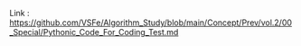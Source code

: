 Link : https://github.com/VSFe/Algorithm_Study/blob/main/Concept/Prev/vol.2/00_Special/Pythonic_Code_For_Coding_Test.md
